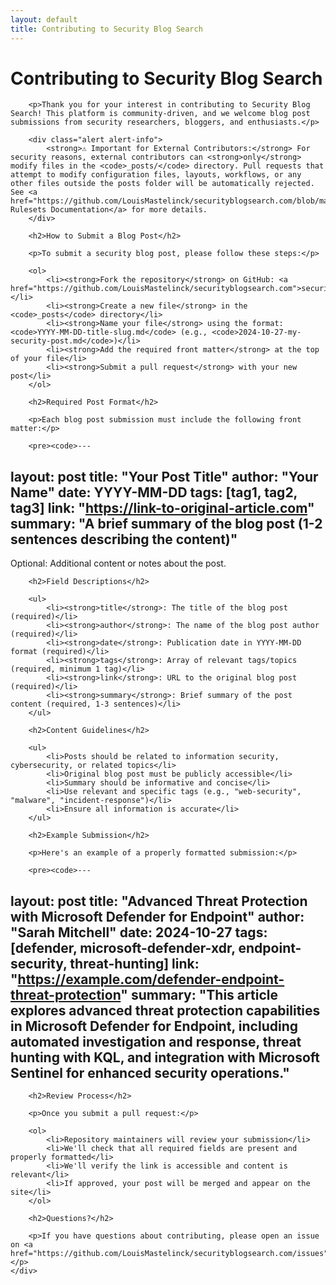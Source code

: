 ```yaml
---
layout: default
title: Contributing to Security Blog Search
---
```


<div class="container">
    <div class="post">
        <h1>Contributing to Security Blog Search</h1>
        
        <p>Thank you for your interest in contributing to Security Blog Search! This platform is community-driven, and we welcome blog post submissions from security researchers, bloggers, and enthusiasts.</p>
        
        <div class="alert alert-info">
            <strong>⚠️ Important for External Contributors:</strong> For security reasons, external contributors can <strong>only</strong> modify files in the <code>_posts/</code> directory. Pull requests that attempt to modify configuration files, layouts, workflows, or any other files outside the posts folder will be automatically rejected. See <a href="https://github.com/LouisMastelinck/securityblogsearch.com/blob/main/.github/RULESETS.md">Repository Rulesets Documentation</a> for more details.
        </div>
        
        <h2>How to Submit a Blog Post</h2>
        
        <p>To submit a security blog post, please follow these steps:</p>
        
        <ol>
            <li><strong>Fork the repository</strong> on GitHub: <a href="https://github.com/LouisMastelinck/securityblogsearch.com">securityblogsearch.com</a></li>
            <li><strong>Create a new file</strong> in the <code>_posts</code> directory</li>
            <li><strong>Name your file</strong> using the format: <code>YYYY-MM-DD-title-slug.md</code> (e.g., <code>2024-10-27-my-security-post.md</code>)</li>
            <li><strong>Add the required front matter</strong> at the top of your file</li>
            <li><strong>Submit a pull request</strong> with your new post</li>
        </ol>
        
        <h2>Required Post Format</h2>
        
        <p>Each blog post submission must include the following front matter:</p>
        
        <pre><code>---
layout: post
title: "Your Post Title"
author: "Your Name"
date: YYYY-MM-DD
tags: [tag1, tag2, tag3]
link: "https://link-to-original-article.com"
summary: "A brief summary of the blog post (1-2 sentences describing the content)"
---

Optional: Additional content or notes about the post.
</code></pre>
        
        <h2>Field Descriptions</h2>
        
        <ul>
            <li><strong>title</strong>: The title of the blog post (required)</li>
            <li><strong>author</strong>: The name of the blog post author (required)</li>
            <li><strong>date</strong>: Publication date in YYYY-MM-DD format (required)</li>
            <li><strong>tags</strong>: Array of relevant tags/topics (required, minimum 1 tag)</li>
            <li><strong>link</strong>: URL to the original blog post (required)</li>
            <li><strong>summary</strong>: Brief summary of the post content (required, 1-3 sentences)</li>
        </ul>
        
        <h2>Content Guidelines</h2>
        
        <ul>
            <li>Posts should be related to information security, cybersecurity, or related topics</li>
            <li>Original blog post must be publicly accessible</li>
            <li>Summary should be informative and concise</li>
            <li>Use relevant and specific tags (e.g., "web-security", "malware", "incident-response")</li>
            <li>Ensure all information is accurate</li>
        </ul>
        
        <h2>Example Submission</h2>
        
        <p>Here's an example of a properly formatted submission:</p>
        
        <pre><code>---
layout: post
title: "Advanced Threat Protection with Microsoft Defender for Endpoint"
author: "Sarah Mitchell"
date: 2024-10-27
tags: [defender, microsoft-defender-xdr, endpoint-security, threat-hunting]
link: "https://example.com/defender-endpoint-threat-protection"
summary: "This article explores advanced threat protection capabilities in Microsoft Defender for Endpoint, including automated investigation and response, threat hunting with KQL, and integration with Microsoft Sentinel for enhanced security operations."
---
</code></pre>
        
        <h2>Review Process</h2>
        
        <p>Once you submit a pull request:</p>
        
        <ol>
            <li>Repository maintainers will review your submission</li>
            <li>We'll check that all required fields are present and properly formatted</li>
            <li>We'll verify the link is accessible and content is relevant</li>
            <li>If approved, your post will be merged and appear on the site</li>
        </ol>
        
        <h2>Questions?</h2>
        
        <p>If you have questions about contributing, please open an issue on <a href="https://github.com/LouisMastelinck/securityblogsearch.com/issues">GitHub</a>.</p>
    </div>
</div>
